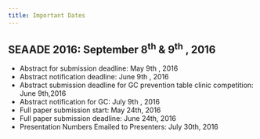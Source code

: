 ```yaml
---
title: Important Dates
---
```


## SEAADE 2016: September 8<sup>th</sup> & 9<sup>th</sup> , 2016

- Abstract for submission deadline: May 9th , 2016
- Abstract notification deadline: June 9th , 2016
- Abstract submission deadline for GC prevention table clinic competition: June 9th,2016
- Abstract notification for GC: July 9th , 2016
- Full paper submission start: May 24th, 2016
- Full paper submission deadline: June 24th, 2016
- Presentation Numbers Emailed to Presenters: July 30th, 2016
